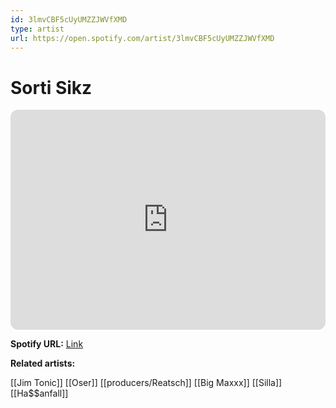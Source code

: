 ```yaml
---
id: 3lmvCBF5cUyUMZZJWVfXMD
type: artist
url: https://open.spotify.com/artist/3lmvCBF5cUyUMZZJWVfXMD
---
```

# Sorti Sikz

<iframe style="border-radius:12px" src="https://open.spotify.com/embed/artist/3lmvCBF5cUyUMZZJWVfXMD" width="100%" height="352" frameBorder="0" allowfullscreen="" allow="autoplay; clipboard-write; encrypted-media; fullscreen; picture-in-picture" loading="lazy"></iframe>

**Spotify URL:** [Link](https://open.spotify.com/artist/3lmvCBF5cUyUMZZJWVfXMD)

**Related artists:**

[[Jim Tonic]]
[[Oser]]
[[producers/Reatsch]]
[[Big Maxxx]]
[[Silla]]
[[Ha$$anfall]]
